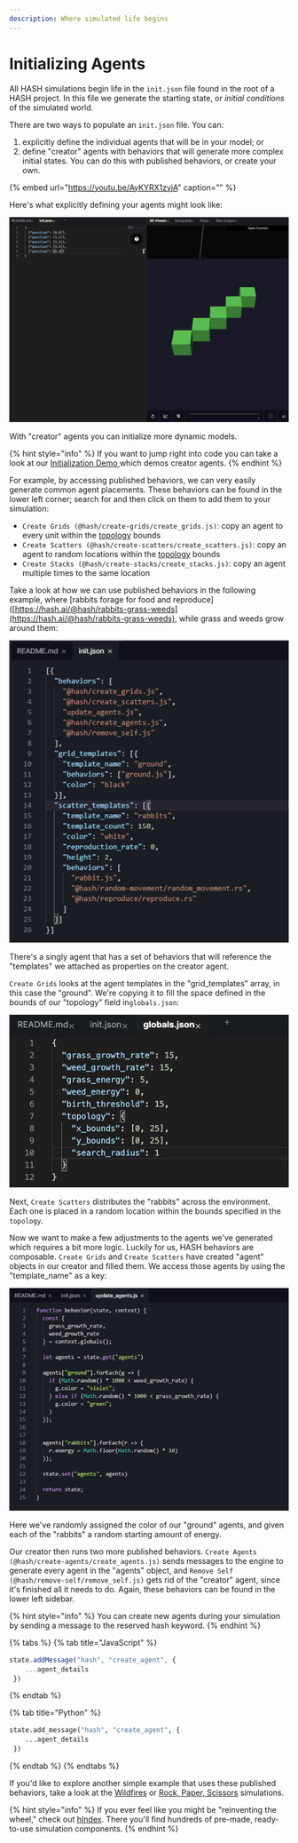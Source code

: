 ```yaml
---
description: Where simulated life begins
---
```


# Initializing Agents

All HASH simulations begin life in the `init.json` file found in the root of a HASH project. In this file we generate the starting state, or _initial conditions_ of the simulated world.

There are two ways to populate an `init.json` file. You can:

1. explicitly define the individual agents that will be in your model; or
2. define "creator" agents with behaviors that will generate more complex initial states. You can do this with published behaviors, or create your own.

{% embed url="https://youtu.be/AyKYRX1zyjA" caption="" %}

Here's what explicitly defining your agents might look like:

![Defining five agents in init.json](../.gitbook/assets/screen-shot-2020-05-30-at-5.41.03-pm.png)

With "creator" agents you can initialize more dynamic models.

{% hint style="info" %}
If you want to jump right into code you can take a look at our [Initialization Demo ](https://hash.ai/@hash/initialization-demo)which demos creator agents.
{% endhint %}

For example, by accessing published behaviors, we can very easily generate common agent placements. These behaviors can be found in the lower left corner; search for and then click on them to add them to your simulation:

* `Create Grids (@hash/create-grids/create_grids.js)`:  copy an agent to every unit within the [topology](https://docs.hash.ai/core/configuration/topology) bounds
* `Create Scatters (@hash/create-scatters/create_scatters.js)`: copy an agent to random locations within the [topology](https://docs.hash.ai/core/configuration/topology) bounds 
* `Create Stacks (@hash/create-stacks/create_stacks.js)`: copy an agent multiple times to the same location

Take a look at how we can use published behaviors in the following example, where \[rabbits forage for food and reproduce\]\([https://hash.ai/@hash/rabbits-grass-weeds](https://hash.ai/@hash/rabbits-grass-weeds), while grass and weeds grow around them:

![](../.gitbook/assets/image%20%2829%29.png)

There's a singly agent that has a set of behaviors that will reference the "templates" we attached as properties on the creator agent.

`Create Grids` looks at the agent templates in the "grid\_templates" array, in this case the "ground". We're copying it to fill the space defined in the bounds of our "topology" field in`globals.json`:

![](../.gitbook/assets/screen-shot-2020-05-30-at-5.45.24-pm.png)

Next, `Create Scatters` distributes the "rabbits" across the environment. Each one is placed in a random location within the bounds specified in the `topology`.

Now we want to make a few adjustments to the agents we've generated which requires a bit more logic. Luckily for us, HASH behaviors are composable. `Create Grids` and `Create Scatters` have created "agent" objects in our creator and filled them. We access those agents by using the "template\_name" as a key:

![](../.gitbook/assets/image%20%2831%29%20%281%29.png)

Here we've randomly assigned the color of our "ground" agents, and given each of the "rabbits" a random starting amount of energy.

Our creator then runs two more published behaviors. `Create Agents (@hash/create-agents/create_agents.js)` sends messages to the engine to generate every agent in the "agents" object, and `Remove Self (@hash/remove-self/remove_self.js)` gets rid of the "creator" agent, since it's finished all it needs to do. Again, these behaviors can be found in the lower left sidebar.

{% hint style="info" %}
You can create new agents during your simulation by sending a message to the reserved hash keyword.
{% endhint %}

{% tabs %}
{% tab title="JavaScript" %}
```javascript
state.addMessage("hash", "create_agent", {
    ...agent_details
 })
```
{% endtab %}

{% tab title="Python" %}
```python
state.add_message("hash", "create_agent", {
    ...agent_details
 })
```
{% endtab %}
{% endtabs %}

If you'd like to explore another simple example that uses these published behaviors, take a look at the [Wildfires](https://hash.ai/@hash/wildfires-regrowth) or [Rock, Paper, Scissors](https://core.hash.ai/@hash/rock-paper-scissors/stable) simulations.

{% hint style="info" %}
If you ever feel like you might be "reinventing the wheel," check out [hIndex](https://hash.ai/search?contentType=Behavior&sort=relevance&query=create&page=1). There you'll find hundreds of pre-made, ready-to-use simulation components.
{% endhint %}

